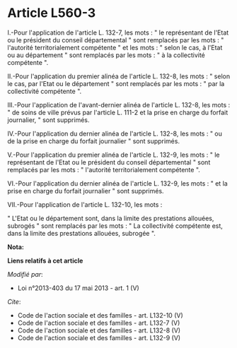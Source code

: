 # Article L560-3

I.-Pour l'application de l'article L. 132-7, les mots : " le représentant de l'Etat ou le président du conseil départemental
" sont remplacés par les mots : " l'autorité territorialement compétente " et les mots : " selon le cas, à l'Etat ou au
département " sont remplacés par les mots : " à la collectivité compétente ". 

II.-Pour l'application du premier alinéa de l'article L. 132-8, les mots : " selon le cas, par l'Etat ou le département "
sont remplacés par les mots : " par la collectivité compétente ". 

III.-Pour l'application de l'avant-dernier alinéa de l'article L. 132-8, les mots : " de soins de ville prévus par l'article
L. 111-2 et la prise en charge du forfait journalier, " sont supprimés. 

IV.-Pour l'application du dernier alinéa de l'article L. 132-8, les mots : " ou de la prise en charge du forfait journalier "
sont supprimés. 

V.-Pour l'application du premier alinéa de l'article L. 132-9, les mots : " le représentant de l'Etat ou le président du
conseil départemental " sont remplacés par les mots : " l'autorité territorialement compétente ". 

VI.-Pour l'application du dernier alinéa de l'article L. 132-9, les mots : " et la prise en charge du forfait journalier "
sont supprimés. 

VII.-Pour l'application de l'article L. 132-10, les mots : 

" L'Etat ou le département sont, dans la limite des prestations allouées, subrogés " sont remplacés par les mots : " La
collectivité compétente est, dans la limite des prestations allouées, subrogée ".

**Nota:**



**Liens relatifs à cet article**

_Modifié par_:

  - Loi n°2013-403 du 17 mai 2013 - art. 1 (V)

_Cite_:

  - Code de l'action sociale et des familles - art. L132-10 (V)
  - Code de l'action sociale et des familles - art. L132-7 (V)
  - Code de l'action sociale et des familles - art. L132-8 (V)
  - Code de l'action sociale et des familles - art. L132-9 (V)
